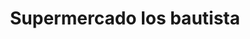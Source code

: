 ---
title: "Supermercado los bautista"
url: /greenville/supermercado-los-bautista/
shop: convenience
---